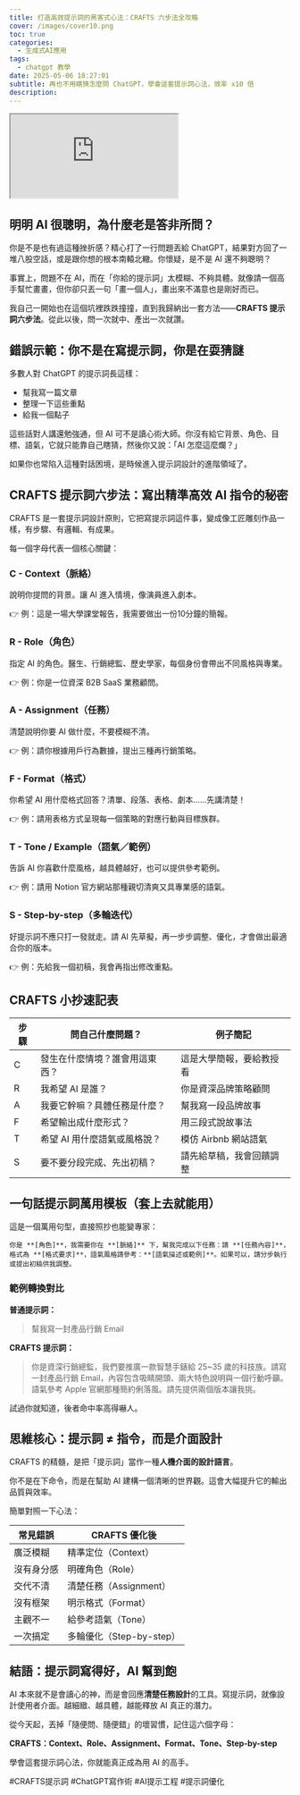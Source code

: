```yaml
---
title: 打造高效提示詞的黑客式心法：CRAFTS 六步法全攻略
cover: /images/cover10.png
toc: true
categories:
  - 生成式AI應用
tags:
  - chatgpt 教學
date: 2025-05-06 18:27:01
subtitle: 再也不用瞎猜怎麼問 ChatGPT，學會這套提示詞心法，效率 x10 倍
description:
---
```


<div class="iframe-wrapper">
  <iframe 
    src="https://gamma.app/embed/jwedwqwiurjlnb8" 
    title="打造高效提示詞的黑客式心法：CRAFTS 六步法全攻略" 
    allow="fullscreen">
  </iframe>
</div>

## 明明 AI 很聰明，為什麼老是答非所問？

你是不是也有過這種挫折感？精心打了一行問題丟給 ChatGPT，結果對方回了一堆八股空話，或是跟你想的根本南轅北轍。你懷疑，是不是 AI 還不夠聰明？

事實上，問題不在 AI，而在「你給的提示詞」太模糊、不夠具體。就像請一個高手幫忙畫畫，但你卻只丟一句「畫一個人」，畫出來不滿意也是剛好而已。

我自己一開始也在這個坑裡跌跌撞撞，直到我歸納出一套方法——**CRAFTS 提示詞六步法**。從此以後，問一次就中、產出一次就讚。

## 錯誤示範：你不是在寫提示詞，你是在耍猜謎

多數人對 ChatGPT 的提示詞長這樣：

- 幫我寫一篇文章  
- 整理一下這些重點  
- 給我一個點子  

這些話對人講還勉強通，但 AI 可不是讀心術大師。你沒有給它背景、角色、目標、語氣，它就只能靠自己瞎猜，然後你又說：「AI 怎麼這麼爛？」

如果你也常陷入這種對話困境，是時候進入提示詞設計的進階領域了。

## CRAFTS 提示詞六步法：寫出精準高效 AI 指令的秘密

CRAFTS 是一套提示詞設計原則，它把寫提示詞這件事，變成像工匠雕刻作品一樣，有步驟、有邏輯、有成果。

每一個字母代表一個核心關鍵：

### C - Context（脈絡）

說明你提問的背景。讓 AI 進入情境，像演員進入劇本。

👉 例：這是一場大學課堂報告，我需要做出一份10分鐘的簡報。

### R - Role（角色）

指定 AI 的角色。醫生、行銷總監、歷史學家，每個身份會帶出不同風格與專業。

👉 例：你是一位資深 B2B SaaS 業務顧問。

### A - Assignment（任務）

清楚說明你要 AI 做什麼，不要模糊不清。

👉 例：請你根據用戶行為數據，提出三種再行銷策略。

### F - Format（格式）

你希望 AI 用什麼格式回答？清單、段落、表格、劇本……先講清楚！

👉 例：請用表格方式呈現每一個策略的對應行動與目標族群。

### T - Tone / Example（語氣／範例）

告訴 AI 你喜歡什麼風格，越具體越好，也可以提供參考範例。

👉 例：請用 Notion 官方網站那種親切清爽又具專業感的語氣。

### S - Step-by-step（多輪迭代）

好提示詞不應只打一發就走。請 AI 先草擬，再一步步調整、優化，才會做出最適合你的版本。

👉 例：先給我一個初稿，我會再指出修改重點。

## CRAFTS 小抄速記表

| 步驟 | 問自己什麼問題？               | 例子簡記                             |
|------|--------------------------|------------------------------------|
| C    | 發生在什麼情境？誰會用這東西？      | 這是大學簡報，要給教授看               |
| R    | 我希望 AI 是誰？             | 你是資深品牌策略顧問                  |
| A    | 我要它幹嘛？具體任務是什麼？       | 幫我寫一段品牌故事                   |
| F    | 希望輸出成什麼形式？            | 用三段式說故事法                     |
| T    | 希望 AI 用什麼語氣或風格說？     | 模仿 Airbnb 網站語氣                  |
| S    | 要不要分段完成、先出初稿？       | 請先給草稿，我會回饋調整              |

## 一句話提示詞萬用模板（套上去就能用）

這是一個萬用句型，直接照抄也能變專家：

```你是 **[角色]**，我需要你在 **[脈絡]** 下，幫我完成以下任務：請 **[任務內容]**，格式為 **[格式要求]**，語氣風格請參考：**[語氣描述或範例]**。如果可以，請分步執行或提出初稿供我調整。```

### 範例轉換對比

**普通提示詞：**

> 幫我寫一封產品行銷 Email

**CRAFTS 提示詞：**

> 你是資深行銷總監，我們要推廣一款智慧手錶給 25~35 歲的科技族。請寫一封產品行銷 Email，內容包含吸睛開頭、兩大特色說明與一個行動呼籲。語氣參考 Apple 官網那種簡約俐落風。請先提供兩個版本讓我挑。

試過你就知道，後者命中率高得嚇人。

## 思維核心：提示詞 ≠ 指令，而是介面設計

CRAFTS 的精髓，是把「提示詞」當作一種**人機介面的設計語言**。

你不是在下命令，而是在幫助 AI 建構一個清晰的世界觀。這會大幅提升它的輸出品質與效率。

簡單對照一下心法：

| 常見錯誤 | CRAFTS 優化後 |
|----------|---------------|
| 廣泛模糊 | 精準定位（Context） |
| 沒有身分感 | 明確角色（Role） |
| 交代不清 | 清楚任務（Assignment） |
| 沒有框架 | 明示格式（Format） |
| 主觀不一 | 給參考語氣（Tone） |
| 一次搞定 | 多輪優化（Step-by-step） |

## 結語：提示詞寫得好，AI 幫到飽

AI 本來就不是會讀心的神，而是會回應**清楚任務設計**的工具。寫提示詞，就像設計使用者介面。越細緻、越具體，越能釋放 AI 真正的潛力。

從今天起，丟掉「隨便問、隨便錯」的壞習慣，記住這六個字母：

**CRAFTS：Context、Role、Assignment、Format、Tone、Step-by-step**

學會這套提示詞心法，你就能真正成為用 AI 的高手。

#CRAFTS提示詞 #ChatGPT寫作術 #AI提示工程 #提示詞優化

